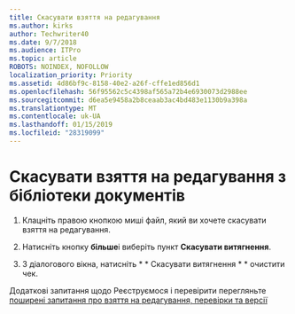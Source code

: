 ```yaml
---
title: Скасувати взяття на редагування
ms.author: kirks
author: Techwriter40
ms.date: 9/7/2018
ms.audience: ITPro
ms.topic: article
ROBOTS: NOINDEX, NOFOLLOW
localization_priority: Priority
ms.assetid: 4d86bf9c-8158-40e2-a26f-cffe1ed856d1
ms.openlocfilehash: 56f95562c5c4398af565a72b4e6930073d2988ee
ms.sourcegitcommit: d6ea5e9458a2b8ceaab3ac4bd483e1130b9a398a
ms.translationtype: MT
ms.contentlocale: uk-UA
ms.lasthandoff: 01/15/2019
ms.locfileid: "28319099"
---
```

# <a name="discard-a-check-out-from-a-document-library"></a>Скасувати взяття на редагування з бібліотеки документів

1. Клацніть правою кнопкою миші файл, який ви хочете скасувати взяття на редагування.
    
2. Натисніть кнопку **більше**і виберіть пункт **Скасувати витягнення**. 
    
3. З діалогового вікна, натисніть * * Скасувати витягнення * * очистити чек. 
    
Додаткові запитання щодо Реєструємося і перевірити перегляньте [поширені запитання про взяття на редагування, перевірки та версії](https://go.microsoft.com/fwlink/?linkid=2018786)
  

